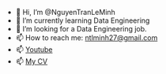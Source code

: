 - 👋 Hi, I’m @NguyenTranLeMinh
- 🌱 I’m currently learning Data Engineering
- 👀 I’m looking for a Data Engineering job.
- 📫 How to reach me: ntlminh27@gmail.com
- 📫 [Youtube](https://www.youtube.com/channel/UCDAz3aLXXDd8gS7qRtoglTw)
- 📫 [My CV](https://drive.google.com/drive/folders/1YCNzmtBltGl8lrz2oc4iJBTIzFfXgRAs?usp=sharing)

<!---
NguyenTranLeMinh/NguyenTranLeMinh is a ✨ special ✨ repository because its `README.md` (this file) appears on your GitHub profile.
You can click the Preview link to take a look at your changes.
--->
